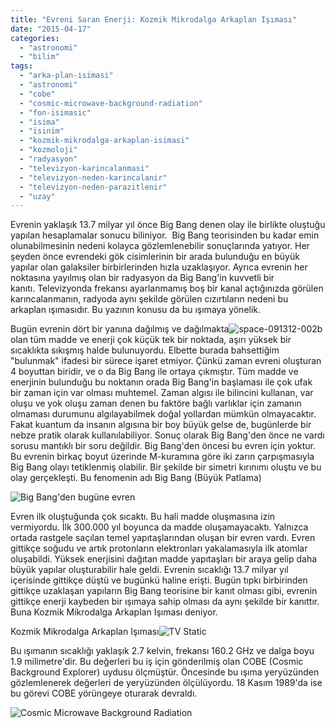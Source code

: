 ```yaml
---
title: "Evreni Saran Enerji: Kozmik Mikrodalga Arkaplan Işıması"
date: "2015-04-17"
categories: 
  - "astronomi"
  - "bilim"
tags: 
  - "arka-plan-isimasi"
  - "astronomi"
  - "cobe"
  - "cosmic-microwave-background-radiation"
  - "fon-isimasic"
  - "isima"
  - "isinim"
  - "kozmik-mikrodalga-arkaplan-isimasi"
  - "kozmoloji"
  - "radyasyon"
  - "televizyon-karincalanmasi"
  - "televizyon-neden-karincalanir"
  - "televizyon-neden-parazitlenir"
  - "uzay"
---
```


Evrenin yaklaşık 13.7 milyar yıl önce Big Bang denen olay ile birlikte oluştuğu yapılan hesaplamalar sonucu biliniyor.  Big Bang teorisinden bu kadar emin olunabilmesinin nedeni kolayca gözlemlenebilir sonuçlarında yatıyor. Her şeyden önce evrendeki gök cisimlerinin bir arada bulunduğu en büyük yapılar olan galaksiler birbirlerinden hızla uzaklaşıyor. Ayrıca evrenin her noktasına yayılmış olan bir radyasyon da Big Bang'in kuvvetli bir kanıtı. Televizyonda frekansı ayarlanmamış boş bir kanal açtığınızda görülen karıncalanmanın, radyoda aynı şekilde görülen cızırtıların nedeni bu arkaplan ışımasıdır. Bu yazının konusu da bu ışımaya yönelik.

Bugün evrenin dört bir yanına dağılmış ve dağılmakta![space-091312-002b](../images/space-091312-002b-300x300.jpeg) olan tüm madde ve enerji çok küçük tek bir noktada, aşırı yüksek bir sıcaklıkta sıkışmış halde bulunuyordu. Elbette burada bahsettiğim "bulunmak" ifadesi bir sürece işaret etmiyor. Çünkü zaman evreni oluşturan 4 boyuttan biridir, ve o da Big Bang ile ortaya çıkmıştır. Tüm madde ve enerjinin bulunduğu bu noktanın orada Big Bang'in başlaması ile çok ufak bir zaman için var olması muhtemel. Zaman algısı ile bilincini kullanan, var oluşu ve yok oluşu zaman denen bu faktöre bağlı varlıklar için zamanın olmaması durumunu algılayabilmek doğal yollardan mümkün olmayacaktır. Fakat kuantum da insanın algısına bir boy büyük gelse de, bugünlerde bir nebze pratik olarak kullanılabiliyor. Sonuç olarak Big Bang'den önce ne vardı sorusu mantıklı bir soru değildir. Big Bang'den öncesi bu evren için yoktur. Bu evrenin birkaç boyut üzerinde M-kuramına göre iki zarın çarpışmasıyla Big Bang olayı tetiklenmiş olabilir. Bir şekilde bir simetri kırınımı oluştu ve bu olay gerçekleşti. Bu fenomenin adı Big Bang (Büyük Patlama)

![Big Bang'den bugüne evren](../images/chemical_composition_universe-1024x341.jpg)

Evren ilk oluştuğunda çok sıcaktı. Bu hali madde oluşmasına izin vermiyordu. İlk 300.000 yıl boyunca da madde oluşamayacaktı. Yalnızca ortada rastgele saçılan temel yapıtaşlarından oluşan bir evren vardı. Evren gittikçe soğudu ve artık protonların elektronları yakalamasıyla ilk atomlar oluşabildi. Yüksek enerjisini dağıtan madde yapıtaşları bir araya gelip daha büyük yapılar oluşturabilir hale geldi. Evrenin sıcaklığı 13.7 milyar yıl içerisinde gittikçe düştü ve bugünkü haline erişti. Bugün tıpkı birbirinden gittikçe uzaklaşan yapıların Big Bang teorisine bir kanıt olması gibi, evrenin gittikçe enerji kaybeden bir ışımaya sahip olması da aynı şekilde bir kanıttır. Buna Kozmik Mikrodalga Arkaplan Işıması deniyor.

Kozmik Mikrodalga Arkaplan Işıması![TV Static](../images/tv_static-300x267.jpg)

Bu ışımanın sıcaklığı yaklaşık 2.7 kelvin, frekansı 160.2 GHz ve dalga boyu 1.9 milimetre'dir. Bu değerleri bu iş için gönderilmiş olan COBE (Cosmic Background Explorer) uydusu ölçmüştür. Öncesinde bu ışıma yeryüzünden gözlemlenerek değerleri de yeryüzünden ölçülüyordu. 18 Kasım 1989'da ise bu görevi COBE yörüngeye oturarak devraldı.

![Cosmic Microwave Background Radiation](../images/6_b8c17099b12221682a99aa9cd0dd45692-300x150.jpg)
